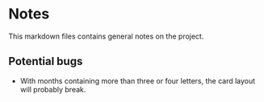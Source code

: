# Notes 

This markdown files contains general notes on the project.

## Potential bugs

* With months containing more than three or four letters, the card layout will probably break.

